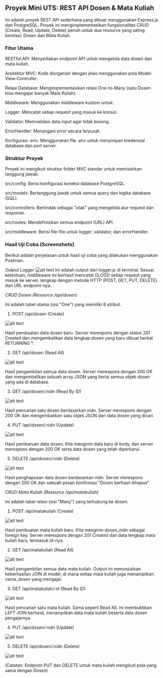 ## Proyek Mini UTS: REST API Dosen & Mata Kuliah

Ini adalah proyek REST API sederhana yang dibuat menggunakan Express.js dan PostgreSQL. Proyek ini mengimplementasikan fungsionalitas CRUD (Create, Read, Update, Delete) penuh untuk dua resource yang saling berelasi: Dosen dan Mata Kuliah.

### Fitur Utama

RESTful API: Menyediakan endpoint API untuk mengelola data dosen dan mata kuliah.

Arsitektur MVC: Kode diorganisir dengan jelas menggunakan pola Model-View-Controller.

Relasi Database: Mengimplementasikan relasi One-to-Many (satu Dosen bisa mengajar banyak Mata Kuliah).

Middleware: Menggunakan middleware kustom untuk:

Logger: Mencatat setiap request yang masuk ke konsol.

Validator: Memvalidasi data input agar tidak kosong.

ErrorHandler: Menangani error secara terpusat.

Konfigurasi .env: Menggunakan file .env untuk menyimpan kredensial database dan port server.

### Struktur Proyek

Proyek ini mengikuti struktur folder MVC standar untuk memisahkan tanggung jawab:

src/config: Berisi konfigurasi koneksi database PostgreSQL.

src/models: Bertanggung jawab untuk semua query dan logika database (SQL).

src/controllers: Bertindak sebagai "otak" yang mengelola alur request dan response.

src/routes: Mendefinisikan semua endpoint (URL) API.

src/middleware: Berisi file-file untuk logger, validator, dan errorHandler.

### Hasil Uji Coba (Screenshots)

Berikut adalah penjelasan untuk hasil uji coba yang dilakukan menggunakan Postman.

*Output Logger* 
![alt text](screenshot/image.png)
Ini adalah output dari logger.js di terminal. Sesuai ketentuan, middleware ini berhasil mencatat ([LOG]) setiap request yang masuk ke server, lengkap dengan metode HTTP (POST, GET, PUT, DELETE) dan URL endpoint-nya.

*CRUD Dosen (Resource /api/dosen)*

Ini adalah tabel utama (sisi "One") yang memiliki 8 atribut.

1. POST /api/dosen (Create)

![alt text](screenshot/d_image.png)

Hasil pembuatan data dosen baru. Server merespons dengan status 201 Created dan mengembalikan data lengkap dosen yang baru dibuat berkat RETURNING *.

2. GET /api/dosen (Read All)

![alt text](screenshot/d2_image.png)

Hasil pengambilan semua data dosen. Server merespons dengan 200 OK dan mengembalikan sebuah array JSON yang berisi semua objek dosen yang ada di database.

3. GET /api/dosen/:nidn (Read By ID)

![alt text](screenshot/d3_image.png)

Hasil pencarian satu dosen berdasarkan nidn. Server merespons dengan 200 OK dan mengembalikan satu objek JSON dari data dosen yang dicari.

4. PUT /api/dosen/:nidn (Update)

![alt text](screenshot/d4_image.png)

Hasil pembaruan data dosen. Kita mengirim data baru di body, dan server merespons dengan 200 OK serta data dosen yang telah diperbarui.

5. DELETE /api/dosen/:nidn (Delete)

![alt text](screenshot/d5_image.png)

Hasil penghapusan data dosen berdasarkan nidn. Server merespons dengan 200 OK dan sebuah pesan konfirmasi "Dosen berhasil dihapus".

*CRUD Mata Kuliah (Resource /api/matakuliah)*

Ini adalah tabel relasi (sisi "Many") yang terhubung ke dosen.

1. POST /api/matakuliah (Create)

![alt text](screenshot/mt_image.png)

Hasil pembuatan mata kuliah baru. Kita mengirim dosen_nidn sebagai foreign key. Server merespons dengan 201 Created dan data lengkap mata kuliah baru, termasuk id-nya.

2. GET /api/matakuliah (Read All)

![alt text](screenshot/mt_image2.png)

Hasil pengambilan semua data mata kuliah. Output ini menunjukkan keberhasilan JOIN di model, di mana setiap mata kuliah juga menampilkan nama_dosen yang mengajar.

3. GET /api/matakuliah/:id (Read By ID)

![alt text](screenshot/mt_image3.png)

Hasil pencarian satu mata kuliah. Sama seperti Read All, ini membuktikan LEFT JOIN berhasil, menampilkan data mata kuliah beserta data dosen pengajarnya.

4. PUT /api/dosen/:nidn (Update)

![alt text](screenshot/mt_image4.png)

5. DELETE /api/dosen/:nidn (Delete)

![alt text](screenshot/mt_image5.png)

(Catatan: Endpoint PUT dan DELETE untuk mata kuliah mengikuti pola yang sama dengan Dosen)
